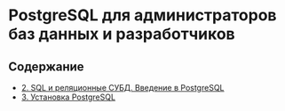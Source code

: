 # PostgreSQL для администраторов баз данных и разработчиков
## Содержание
 - [2. SQL и реляционные СУБД. Введение в PostgreSQL](https://github.com/iltvr/dba/tree/main/topic-1/README.md)
 - [3. Установка PostgreSQL ](https://github.com/iltvr/dba/tree/main/topic-2/README.md)
